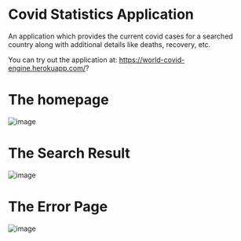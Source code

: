 # Covid Statistics Application
An application which provides the current covid cases for a searched country along with additional details like deaths, recovery, etc.

You can try out the application at: https://world-covid-engine.herokuapp.com/?

# The homepage
![image](https://user-images.githubusercontent.com/76205185/180937784-1d82c9e8-30b5-4d64-a8e2-cf64a491c9e0.png)

# The Search Result
![image](https://user-images.githubusercontent.com/76205185/180937924-6a4da191-f56f-449c-87aa-c4ead3766fd4.png)

# The Error Page
![image](https://user-images.githubusercontent.com/76205185/180938029-db36518a-ad3b-4fd6-a317-caa53f948efe.png)

